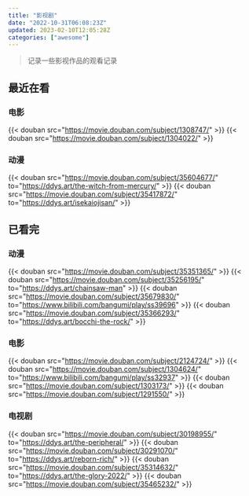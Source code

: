 ```yaml
---
title: "影视剧"
date: "2022-10-31T06:08:23Z"
updated: 2023-02-10T12:05:28Z
categories: ["awesome"]
---
```

> 记录一些影视作品的观看记录

## 最近在看

### 电影

{{< douban src="https://movie.douban.com/subject/1308747/" >}}
{{< douban src="https://movie.douban.com/subject/1304022/" >}}

### 动漫

{{< douban src="https://movie.douban.com/subject/35604677/" to="https://ddys.art/the-witch-from-mercury/" >}}
{{< douban src="https://movie.douban.com/subject/35417872/" to="https://ddys.art/isekaiojisan/" >}}

## 已看完

### 动漫

{{< douban src="https://movie.douban.com/subject/35351365/" >}}
{{< douban src="https://movie.douban.com/subject/35256195/" to="https://ddys.art/chainsaw-man" >}}
{{< douban src="https://movie.douban.com/subject/35679830/" to="https://www.bilibili.com/bangumi/play/ss39696" >}}
{{< douban src="https://movie.douban.com/subject/35366293/" to="https://ddys.art/bocchi-the-rock/" >}}

### 电影

{{< douban src="https://movie.douban.com/subject/2124724/" >}}
{{< douban src="https://movie.douban.com/subject/1304624/" to="https://www.bilibili.com/bangumi/play/ss32937" >}}
{{< douban src="https://movie.douban.com/subject/1303173/" >}}
{{< douban src="https://movie.douban.com/subject/1291550/" >}}

### 电视剧

{{< douban src="https://movie.douban.com/subject/30198955/" to="https://ddys.art/the-peripheral/" >}}
{{< douban src="https://movie.douban.com/subject/30291070/" to="https://ddys.art/reborn-rich/" >}}
{{< douban src="https://movie.douban.com/subject/35314632/" to="https://ddys.art/the-glory-2022/" >}}
{{< douban src="https://movie.douban.com/subject/35465232/" >}}